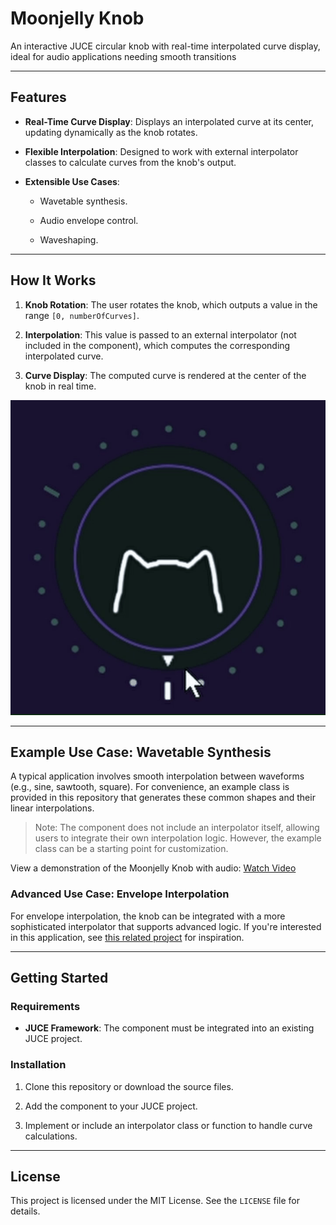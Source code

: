 # Moonjelly Knob

An interactive JUCE circular knob with real-time interpolated curve display, ideal for audio applications needing smooth transitions



---



## Features



- **Real-Time Curve Display**: Displays an interpolated curve at its center, updating dynamically as the knob rotates.

- **Flexible Interpolation**: Designed to work with external interpolator classes to calculate curves from the knob's output.

- **Extensible Use Cases**:

  - Wavetable synthesis.

  - Audio envelope control.

  - Waveshaping.



---



## How It Works



1. **Knob Rotation**: The user rotates the knob, which outputs a value in the range `[0, numberOfCurves]`. 

2. **Interpolation**: This value is passed to an external interpolator (not included in the component), which computes the corresponding interpolated curve.

3. **Curve Display**: The computed curve is rendered at the center of the knob in real time.



![Tool demonstration](animals.gif)



---



## Example Use Case: Wavetable Synthesis



A typical application involves smooth interpolation between waveforms (e.g., sine, sawtooth, square). For convenience, an example class is provided in this repository that generates these common shapes and their linear interpolations.



> Note: The component does not include an interpolator itself, allowing users to integrate their own interpolation logic. However, the example class can be a starting point for customization.



View a demonstration of the Moonjelly Knob with audio: [Watch Video](https://github.com/your-repo/issues/1)



### Advanced Use Case: Envelope Interpolation



For envelope interpolation, the knob can be integrated with a more sophisticated interpolator that supports advanced logic. If you're interested in this application, see [this related project](https://github.com/glesdora/envelopes-interpolator.git) for inspiration.



---



## Getting Started



### Requirements



- **JUCE Framework**: The component must be integrated into an existing JUCE project.



### Installation



1. Clone this repository or download the source files.

2. Add the component to your JUCE project.

3. Implement or include an interpolator class or function to handle curve calculations.



---



## License



This project is licensed under the MIT License. See the `LICENSE` file for details.
